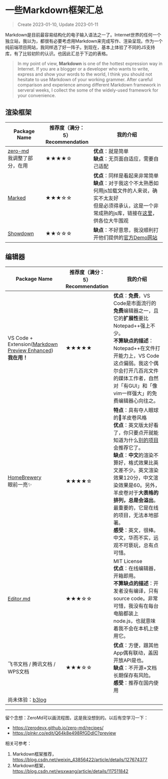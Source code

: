 # 一些Markdown框架汇总
> Create 2023-01-10, Update 2023-01-11


Markdown是目前最容易结构化的电子输入语法之一了。Internet世界的任何一个独立站，我以为，都很有必要考虑用Markdown来完成写作、渲染呈现。作为一个纯前端项目网站，我同样选了好一阵子。到现在，基本上体验了不同的JS支持库，有了比较初阶的认识。也因此汇总于下边的表格。
> In my point of view, **Markdown** is one of the hottest expression way in Internet. If you are a blogger or a developer who wants to write, express and show your words to the world, I think you should not hesitate to use Markdown of your working grammer. After careful comparison and experience among different Markdown framework in serveral weeks, I collect the some of the widely-used framework for your convenience. 

## 渲染框架

|Package Name|推荐度（满分：5）<br>Recommendation|我的介绍|
|---|---|---|
|[zero-md](https://zerodevx.github.io/zero-md/)<br>我调整了部分，在用|★★★★☆|**优点**：就是简单<br>**缺点**：无页面自适应，需要自己适配|
|[Marked](https://github.com/markedjs/marked)|★★★☆☆|**优点**：同样是看起来非常简单<br>**缺点**：对于我这个不太熟悉如何用js加载文件的人来说，确实不太友好<br>但是必须得承认，这是一个非常成熟的js库，链接在[这里](https://marked.js.org/)，供各位大牛围观|
|[Showdown](https://github.com/showdownjs/showdown)|★★☆☆☆|**缺点**：不好意思，我没顺利打开他们提供的[官方Demo网站](http://demo.showdownjs.com/)|


## 编辑器

|Package Name|推荐度（满分：5）<br>Recommendation|我的介绍|
|---|---|---|
|VS Code + Extension([Markdown Preview Enhanced](https://marketplace.visualstudio.com/items?itemName=shd101wyy.markdown-preview-enhanced))<br>**我在用！**|★★★★★|**优点**：**免费**，VS Code是市面流行的**免费**编辑器之一，且它的**扩展性**要比Notepad++强上不少。<br>**不算缺点的描述**：Notepad++在文件打开能力上，VS Code这点偏弱。我这个偶尔会打开几百兆文件的媒体工作者，自然对「有GUI」和「像vim一样强大」的免费编辑器心向往之。|
|[HomeBrewery](https://homebrewery.naturalcrit.com/)<br>眼前一亮✨|★★★★☆|**特点**：具有夺人眼球的📜羊皮卷风格<br>**优点**：英文版太好看了，你只要点开就能知道为什么[别的项目](https://marked.js.org/)会推荐它了。<br>**缺点**：**中文**的渲染不算好，格式效果比英文差不少。英文渲染效果120分，中文渲染效果是60。另外，羊皮卷对于**大表格的排列，总是会溢出**。最重要的，它是在线的项目，无法本地部署。<br>**感受**：英文，很棒。中文，华而不实，远观不可亵玩，总有点可惜。|
|[Editor.md](https://pandao.github.io/editor.md/)|★★★☆☆|MIT License<br>**优点**：在线编辑器，开箱即用。<br>**不算缺点的描述**：开发者没有编译，只有source code。非常可惜，我没有在每台电脑都装上node.js，也就意味着我不会在本机上使用它。|
|飞书文档 / 腾讯文档 / WPS文档|★★★☆☆|**优点**：方便，跟其他App偶有联动，盖因开放API是也。<br>**缺点**：不开源+文档长期保存有风险。<br>**感受**：推荐在国内使用|
|尚未体验：[b3log](https://b3log.org/vditor/)|||

---
留个念想：ZeroMd可以画流程图，这是我没想到的。以后有空学习一下：
- https://zerodevx.github.io/zero-md/recipes/
- https://plnkr.co/edit/Q64k8e498RfGDdlC?preview

相关可参考：
1. Markdown框架推荐，https://blog.csdn.net/weixin_43856422/article/details/127674377
2. Markdown框架，https://blog.csdn.net/wsxwang/article/details/117511842
